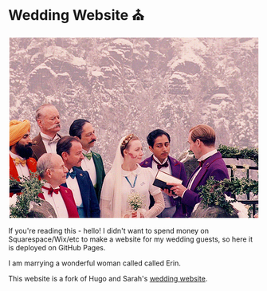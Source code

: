 # Wedding Website ⛪️

<p align="center">
<img src="static/gif/delightful_nod.gif">
</p>

If you're reading this - hello! I didn't want to spend money on Squarespace/Wix/etc to make a website for my wedding guests, so here it is deployed on GitHub Pages.

I am marrying a wonderful woman called called Erin.

This website is a fork of Hugo and Sarah's [wedding website](https://github.com/SarahFrench/wedding-website).